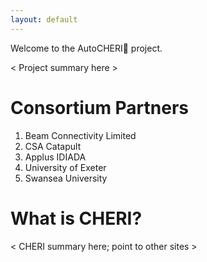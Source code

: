 ```yaml
---
layout: default
---
```


Welcome to the AutoCHERI🍒 project. 

< Project summary here >

# Consortium Partners

1. Beam Connectivity Limited
1. CSA Catapult
1. Applus IDIADA
1. University of Exeter
1. Swansea University


# What is CHERI?

< CHERI summary here; point to other sites >